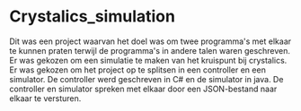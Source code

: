 # Crystalics_simulation
Dit was een project waarvan het doel was om twee programma's met elkaar te kunnen praten terwijl de programma's in andere talen waren geschreven. Er was gekozen om een simulatie te maken van het kruispunt bij crystalics. Er was gekozen om het project op te splitsen in een controller en een simulator. De controller werd geschreven in C# en de simulator in java. De controller en simulator spreken met elkaar door een JSON-bestand naar elkaar te versturen. 


